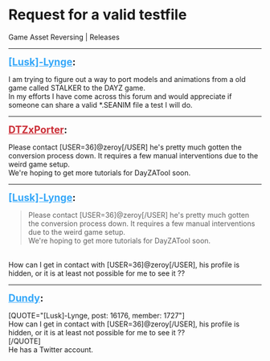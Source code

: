 # Request for a valid testfile
Game Asset Reversing | Releases

---
<strong style="font-size: 1.4em;"><span style="text-decoration: underline;text-decoration-color: #34a7f9;"><span style="color:#34a7f9;">[Lusk]-Lynge</span></span>:</strong>

<p>I am trying to figure out a way to port models and animations from a old game called STALKER to the DAYZ game.<br />In my efforts I have come across this forum and would appreciate if someone can share a valid *.SEANIM file a test I will do.</p>

---
<strong style="font-size: 1.4em;"><span style="text-decoration: underline;text-decoration-color: #CB2D36;"><span style="color:#CB2D36;">DTZxPorter</span></span>:</strong>

<p>Please contact [USER=36]@zeroy[/USER] he&#39;s pretty much gotten the conversion process down. It requires a few manual interventions due to the weird game setup.<br />We&#39;re hoping to get more tutorials for DayZATool soon.</p>

---
<strong style="font-size: 1.4em;"><span style="text-decoration: underline;text-decoration-color: #34a7f9;"><span style="color:#34a7f9;">[Lusk]-Lynge</span></span>:</strong>

<p><blockquote>Please contact [USER=36]@zeroy[/USER] he&#39;s pretty much gotten the conversion process down. It requires a few manual interventions due to the weird game setup.<br />We&#39;re hoping to get more tutorials for DayZATool soon.<br /></blockquote><br />How can I get in contact with [USER=36]@zeroy[/USER], his profile is hidden, or it is at least not possible for me to see it ??</p>

---
<strong style="font-size: 1.4em;"><span style="text-decoration: underline;text-decoration-color: #34a7f9;"><span style="color:#34a7f9;">Dundy</span></span>:</strong>

<p>[QUOTE=&quot;[Lusk]-Lynge, post: 16176, member: 1727&quot;]<br />How can I get in contact with [USER=36]@zeroy[/USER], his profile is hidden, or it is at least not possible for me to see it ??<br />[/QUOTE]<br />He has a Twitter account.</p>
